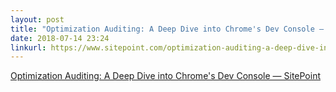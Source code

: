 ```yaml
---
layout: post
title: "Optimization Auditing: A Deep Dive into Chrome's Dev Console — SitePoint"
date: 2018-07-14 23:24
linkurl: https://www.sitepoint.com/optimization-auditing-a-deep-dive-into-chromes-dev-console/
---
```


[Optimization Auditing: A Deep Dive into Chrome's Dev Console — SitePoint](https://www.sitepoint.com/optimization-auditing-a-deep-dive-into-chromes-dev-console/)

> 
